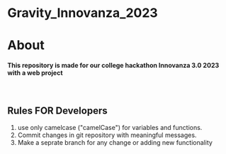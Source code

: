 # Gravity_Innovanza_2023


<h1>About</h1>
<h4>This repository is made for our college hackathon Innovanza 3.0 2023 with a web project</h4>

<br/>
<h2>Rules FOR Developers</h2>
<ol>
 <li>use only camelcase ("camelCase") for variables and functions.</li>
 <li>Commit changes in git repository with meaningful messages.</li>
  <li>Make a seprate branch for any change or adding new functionality</li>
 </ol>
<br/>


